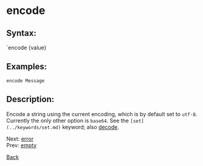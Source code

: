 # encode

## Syntax:
`encode {value}

## Examples:
`encode Message`

## Description:
Encode a string using the current encoding, which is by default set to `utf-8`. Currently the only other option is `base64`. See the `[set](../keywords/set.md)` keyword; also [decode](decode.md).

Next: [error](error.md)  
Prev: [empty](empty.md)

[Back](../../README.md)
